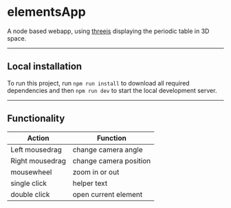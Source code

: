 # elementsApp

A node based webapp, using [threejs](threejs.org) displaying the periodic table in 3D space.

---

## Local installation

To run this project, run `npm run install` to download all required dependencies and then
`npm run dev` to start the local development server.

---

## Functionality
| Action          | Function               |
|-----------------|------------------------|
| Left mousedrag  | change camera angle    |
| Right mousedrag | change camera position |
| mousewheel      | zoom in or out         |
| single click    | helper text            |
| double click    | open current element   |

